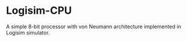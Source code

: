 # Logisim-CPU
A simple 8-bit processor with von Neumann architecture implemented in Logisim simulator.
